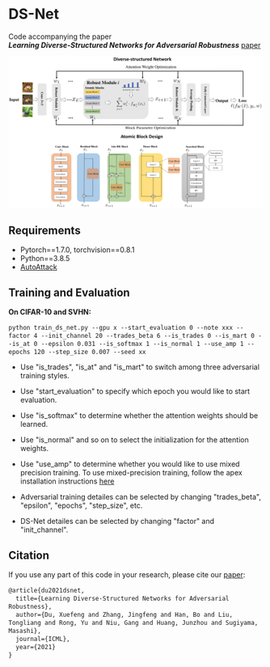 # DS-Net

Code accompanying the paper  
***Learning Diverse-Structured Networks for Adversarial Robustness*** [paper](https://arxiv.org/abs/2102.01886)  
<!-- -->
<p align="center">
    <img src="images/flyer.png" width="650"\>
</p>
<p align="center">

## Requirements
+ Pytorch==1.7.0, torchvision==0.8.1
+ Python==3.8.5
+ [AutoAttack](https://github.com/fra31/auto-attack)

## Training and Evaluation

**On CIFAR-10 and SVHN:**

```
python train_ds_net.py --gpu x --start_evaluation 0 --note xxx --factor 4 --init_channel 20 --trades_beta 6 --is_trades 0 --is_mart 0 --is_at 0 --epsilon 0.031 --is_softmax 1 --is_normal 1 --use_amp 1 --epochs 120 --step_size 0.007 --seed xx
```
+ Use "is_trades", "is_at" and "is_mart" to switch among three adversarial training styles.

+ Use "start_evaluation" to specify which epoch you would like to start evaluation.

+ Use "is_softmax" to determine whether the attention weights should be learned.

+ Use "is_normal" and so on to select the initialization for the attention weights.

+ Use "use_amp" to determine whether you would like to use mixed precision training. To use mixed-precision training, follow the apex installation instructions [here](https://github.com/NVIDIA/apex#quick-start)

+ Adversarial training detailes can be selected by changing "trades_beta", "epsilon", "epochs", "step_size", etc.

+ DS-Net detailes can be selected by changing "factor" and "init_channel".

## Citation
If you use any part of this code in your research, please cite our [paper](https://arxiv.org/abs/2102.01886):
```
@article{du2021dsnet,
  title={Learning Diverse-Structured Networks for Adversarial Robustness},
  author={Du, Xuefeng and Zhang, Jingfeng and Han, Bo and Liu, Tongliang and Rong, Yu and Niu, Gang and Huang, Junzhou and Sugiyama, Masashi},
  journal={ICML},
  year={2021}
}
```